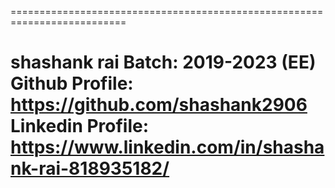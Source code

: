 ==========================================================================

shashank rai
Batch: 2019-2023 (EE)
Github Profile: https://github.com/shashank2906
Linkedin Profile: https://www.linkedin.com/in/shashank-rai-818935182/
==========================================================================
